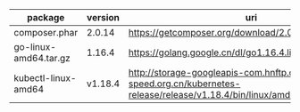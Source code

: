 package | version | uri | sha256
--------|---------|-----|---------
composer.phar | 2.0.14 | https://getcomposer.org/download/2.0.14/composer.phar | 29454b41558968ca634bf5e2d4d07ff2275d91b637a76d7a05e6747d36dd3473
go-linux-amd64.tar.gz | 1.16.4 | https://golang.google.cn/dl/go1.16.4.linux-amd64.tar.gz | ae4f6b6e2a1677d31817984655a762074b5356da50fb58722b99104870d43503
kubectl-linux-amd64 | v1.18.4 | http://storage-googleapis-com.hnftp.china-speed.org.cn/kubernetes-release/release/v1.18.4/bin/linux/amd64/kubectl | 58785190e2b4fc6891e01108e41f9ba5db26e04cebb7c1ac639919a931ce9233
